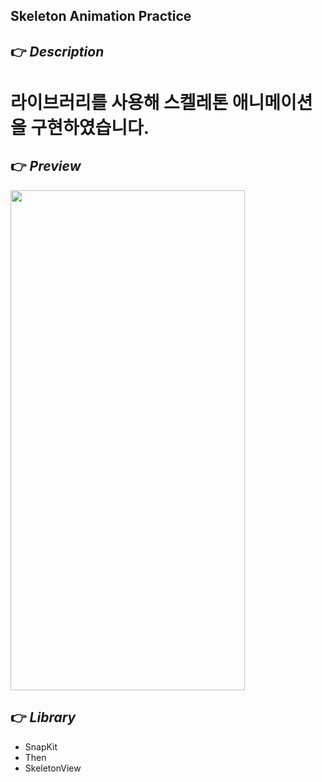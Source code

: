 ## Skeleton Animation Practice

## 👉 _Description_
# 라이브러리를 사용해 스켈레톤 애니메이션을 구현하였습니다.

## 👉 _Preview_
<img src="https://user-images.githubusercontent.com/59044882/167062807-31bcdd12-cd5b-479a-a20f-95156a6f828c.gif" width="375" height="800"/>

## 👉 _Library_
- SnapKit
- Then
- SkeletonView 
